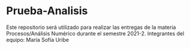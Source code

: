 # Prueba-Analisis
Este repositorio será utilizado para realizar las entregas de la materia Procesos/Análisis Numérico durante el semestre 2021-2. Integrantes del equipo: María Sofía Uribe
